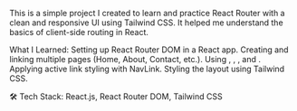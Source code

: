 This is a simple project I created to learn and practice React Router with a clean and responsive UI using Tailwind CSS. It helped me understand the basics of client-side routing in React.

What I Learned:
Setting up React Router DOM in a React app.
Creating and linking multiple pages (Home, About, Contact, etc.).
Using <BrowserRouter>, <Routes>, <Route>, and <NavLink>.
Applying active link styling with NavLink.
Styling the layout using Tailwind CSS.

🛠️ Tech Stack:
React.js,
React Router DOM,
Tailwind CSS
